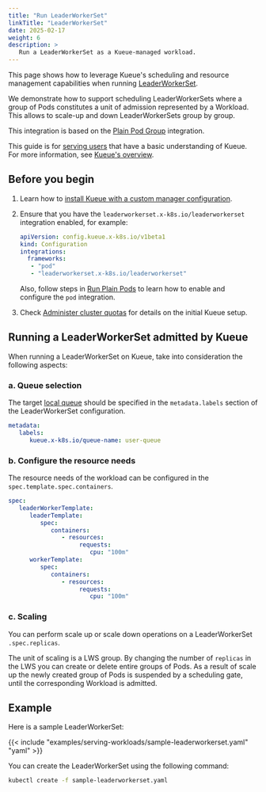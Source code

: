 ```yaml
---
title: "Run LeaderWorkerSet"
linkTitle: "LeaderWorkerSet"
date: 2025-02-17
weight: 6
description: >
   Run a LeaderWorkerSet as a Kueue-managed workload.
---
```


This page shows how to leverage Kueue's scheduling and resource management
capabilities when running [LeaderWorkerSet](https://github.com/kubernetes-sigs/lws).

We demonstrate how to support scheduling LeaderWorkerSets where a group of Pods constitutes
a unit of admission represented by a Workload. This allows to scale-up and down LeaderWorkerSets
group by group.

This integration is based on the [Plain Pod Group](https://kueue.sigs.k8s.io/docs/tasks/run/plain_pods/) integration.

This guide is for [serving users](/docs/tasks#serving-user) that have a basic understanding of Kueue.
For more information, see [Kueue's overview](/docs/overview).

## Before you begin

1. Learn how to [install Kueue with a custom manager configuration](/docs/installation/#install-a-custom-configured-released-version).

2. Ensure that you have the `leaderworkerset.x-k8s.io/leaderworkerset` integration enabled, for example:
   ```yaml
   apiVersion: config.kueue.x-k8s.io/v1beta1
   kind: Configuration
   integrations:
     frameworks:
      - "pod"
      - "leaderworkerset.x-k8s.io/leaderworkerset"
   ```
   Also, follow steps in [Run Plain Pods](/docs/tasks/run/plain_pods/#before-you-begin)
   to learn how to enable and configure the `pod` integration.

3. Check [Administer cluster quotas](/docs/tasks/manage/administer_cluster_quotas) for details on the initial Kueue setup.

## Running a LeaderWorkerSet admitted by Kueue

When running a LeaderWorkerSet on Kueue, take into consideration the following aspects:

### a. Queue selection

The target [local queue](/docs/concepts/local_queue) should be specified in the `metadata.labels` section of the LeaderWorkerSet configuration.

```yaml
metadata:
   labels:
      kueue.x-k8s.io/queue-name: user-queue
```

### b. Configure the resource needs
The resource needs of the workload can be configured in the `spec.template.spec.containers`.

```yaml
spec:
   leaderWorkerTemplate:
      leaderTemplate:
         spec:
            containers:
               - resources:
                    requests:
                       cpu: "100m"
      workerTemplate:
         spec:
            containers:
               - resources:
                    requests:
                       cpu: "100m"
```

### c. Scaling

You can perform scale up or scale down operations on a LeaderWorkerSet `.spec.replicas`.

The unit of scaling is a LWS group. By changing the number of `replicas` in the LWS you can create
or delete entire groups of Pods. As a result of scale up the newly created group of Pods is
suspended by a scheduling gate, until the corresponding Workload is admitted.

## Example
Here is a sample LeaderWorkerSet:

{{< include "examples/serving-workloads/sample-leaderworkerset.yaml" "yaml" >}}

You can create the LeaderWorkerSet using the following command:

```sh
kubectl create -f sample-leaderworkerset.yaml
```
